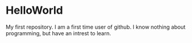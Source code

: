 # HelloWorld
My first repository. 
I am a first time user of github. I know nothing about programming, but have an intrest to learn.
